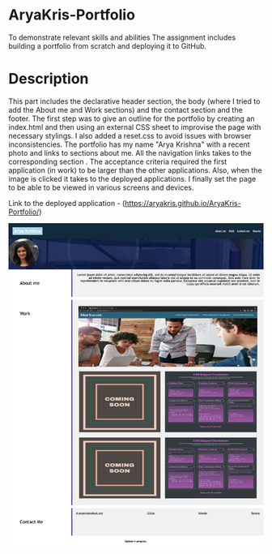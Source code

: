 # AryaKris-Portfolio
To demonstrate relevant skills and abilities
The assignment includes building a portfolio from scratch and deploying it to GitHub. 

# Description 
This part includes the declarative header section, the body (where I tried to add the About me and Work sections) and the contact section and the footer. The first step was to give an outline for the portfolio by creating an index.html and then using an external CSS sheet to improvise the page with necessary stylings. 
I also added a reset.css to avoid issues with browser inconsistencies. 
The portfolio has my name "Arya Krishna" with a recent photo and links to sections about me. All the navigation links takes to the corresponding section . The acceptance criteria required the first application (in work) to be larger than the other applications. Also, when the image is clicked it takes to the deployed applications. I finally set the page to be able to be viewed in various screens and devices. 

Link to the deployed application -  (https://aryakris.github.io/AryaKris-Portfolio/)

![alt text](https://github.com/AryaKris/AryaKris-Portfolio/blob/main/Assets/Images/Arya%20Krishna.png)
